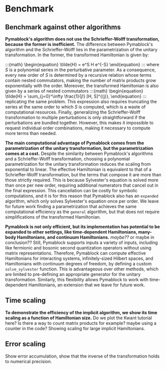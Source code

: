 # Benchmark

## Benchmark against other algorithms

**Pymablock's algorithm does not use the Schrieffer-Wolff transformation,
because the former is inefficient.**
The difference between Pymablock's algorithm and the Schrieffer-Wolff
lies in the parametrization of the unitary transformation.
In the former, the transformed Hamiltonian is given by:

:::{math}
\begin{equation}
\tilde{H} = e^S H e^{-S}
\end{equation}
:::
where $S$ is a polynomial series in the perturbative parameter.
As a consequence, every new order of $S$ is determined by a recursive relation
whose terms contain nested commutators,
making the number of matrix products grow exponentially with the order.
Moreover, the transformed Hamiltonian is also given by a series of nested
commutators
:::{math}
\begin{equation}
\tilde{H} = \sum_{j=0}^\infty \frac{1}{j!} [H, S]^{(j)},
\end{equation}
:::
replicating the same problem.
This expression also requires truncating the series at the same order
to which $S$ is computed, which is a waste of computational resources.
Finally, generalizing the Schrieffer-Wolff transformation to multiple
perturbations is only straightforward if the perturbations are bundled
together.
However, this makes it impossible to request individual order combinations,
making it necessary to compute more terms than needed.

**The main computational advantage of Pymablock comes from the
parametrization of the unitary transformation, but the parametrization
comes at a cost.**
Despite the similarity between Pymablock's algorithms and a Schrieffer-Wolff
transformation, choosing a polynomial parametrization for the unitary
transformation reduces the scaling from exponential to linear.
The effective Hamiltonian is equivalent to that of a Schrieffer-Wolff
transformation, but the terms that compose it are more than those strictly
required.
This is because Sylvester's equation is solved more than once per new order,
requiring additional numerators that cancel out in the final expression.
This cancellation can be costly for symbolic computations, and it is for
this reason that Pymablock also has an `expanded` algorithm, which
only solves Sylvester's equation once per order.
We leave for future work finding a parametrization that achieves the same
computational efficiency as the `general` algorithm, but that does not require
simplifications of the transformed Hamiltonian.

**Pymablock is not only efficient, but its implementation has potential
to be expanded to other settings, like time-dependent Hamiltonians, many-body
Hamiltonians, and continuum Hamiltonians.** _maybe??_ or maybe in conclusion??
Still, Pymablock supports inputs a variety of inputs, including like fermionic
and bosonic second quantization operators without using matrix representations.
Therefore, Pymablock can compute effective Hamiltonians for interacting
systems, infinitely-sized Hilbert spaces, and Hamiltonians with continuum
degrees of freedom, by defining a custom `solve_sylvester` function.
This is advantageous over other methods, which are limited to pre-defining
an appropriate generator for the unitary transformation.
Similarly, this flexibility allows Pymablock to work with time-dependent
Hamiltonians, an extension that we leave for future work.

## Time scaling

**To demonstrate the efficiency of the implicit algorithm, we show its time
scaling as a function of Hamiltonian size.**
Do we plot the Kwant tutorial here? Is there a way to count matrix products for
example? maybe using a counter in the code?
Showing scaling for large implicit Hamiltonians.


## Error scaling

Show error accumulation, show that the inverse of the transformation holds to numerical precision.
